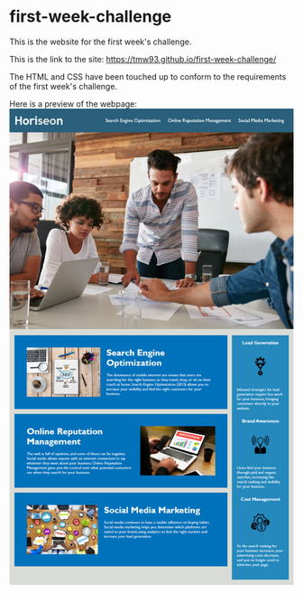 # first-week-challenge

This is the website for the first week's challenge.

This is the link to the site: https://tmw93.github.io/first-week-challenge/

The HTML and CSS have been touched up to conform to the requirements of the first week's challenge.

Here is a preview of the webpage:
![The webpage displays a header, a large image underneath, three sections of information with small images, a side panel of more information and a footer at the bottom.](./assets/images/01-html-css-git-homework-demo.png)



